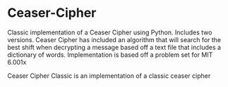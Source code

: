 # Ceaser-Cipher
Classic implementation of a Ceaser Cipher using Python. Includes two versions. 
Ceaser Cipher has included an algorithm that will search for the best shift when decrypting a message based off a text file that includes a dictionary of words. 
Implementation is based off a problem set for MIT 6.001x

Ceaser Cipher Classic is an implementation of a classic ceaser cipher
